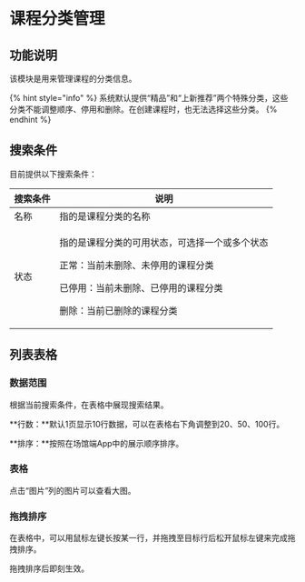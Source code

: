 # 课程分类管理

## 功能说明

该模块是用来管理课程的分类信息。

{% hint style="info" %}
系统默认提供“精品”和“上新推荐”两个特殊分类，这些分类不能调整顺序、停用和删除。在创建课程时，也无法选择这些分类。
{% endhint %}

## 搜索条件

目前提供以下搜索条件：

| 搜索条件 | 说明                                                                                                  |
| ---- | --------------------------------------------------------------------------------------------------- |
| 名称   | 指的是课程分类的名称                                                                                          |
| 状态   | <p>指的是课程分类的可用状态，可选择一个或多个状态</p><p>正常：当前未删除、未停用的课程分类</p><p>已停用：当前未删除、已停用的课程分类</p><p>删除：当前已删除的课程分类</p> |

## 列表表格

### 数据范围

根据当前搜索条件，在表格中展现搜索结果。

**行数：**默认1页显示10行数据，可以在表格右下角调整到20、50、100行。

**排序：**按照在场馆端App中的展示顺序排序。

### 表格

点击“图片”列的图片可以查看大图。

### 拖拽排序

在表格中，可以用鼠标左键长按某一行，并拖拽至目标行后松开鼠标左键来完成拖拽排序。

拖拽排序后即刻生效。
